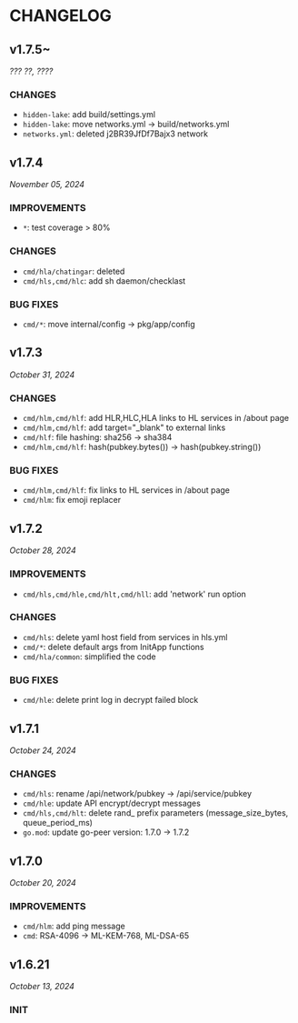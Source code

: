 # CHANGELOG

<!-- ... -->

## v1.7.5~

*??? ??, ????*

### CHANGES

- `hidden-lake`: add build/settings.yml
- `hidden-lake`: move networks.yml -> build/networks.yml
- `networks.yml`: deleted j2BR39JfDf7Bajx3 network

<!-- ... -->

## v1.7.4

*November 05, 2024*

### IMPROVEMENTS

- `*`: test coverage > 80%

### CHANGES

- `cmd/hla/chatingar`: deleted
- `cmd/hls,cmd/hlc`: add sh daemon/checklast

### BUG FIXES

- `cmd/*`: move internal/config -> pkg/app/config

<!-- ... -->

## v1.7.3

*October 31, 2024*

### CHANGES

- `cmd/hlm,cmd/hlf`: add HLR,HLC,HLA links to HL services in /about page
- `cmd/hlm,cmd/hlf`: add target="_blank" to external links
- `cmd/hlf`: file hashing: sha256 -> sha384
- `cmd/hlm,cmd/hlf`: hash(pubkey.bytes()) -> hash(pubkey.string())

### BUG FIXES

- `cmd/hlm,cmd/hlf`: fix links to HL services in /about page
- `cmd/hlm`: fix emoji replacer

<!-- ... -->

## v1.7.2

*October 28, 2024*

### IMPROVEMENTS

- `cmd/hls,cmd/hle,cmd/hlt,cmd/hll`: add 'network' run option

### CHANGES

- `cmd/hls`: delete yaml host field from services in hls.yml
- `cmd/*`: delete default args from InitApp functions
- `cmd/hla/common`: simplified the code

### BUG FIXES

- `cmd/hle`: delete print log in decrypt failed block

<!-- ... -->

## v1.7.1

*October 24, 2024*

### CHANGES

- `cmd/hls`: rename /api/network/pubkey -> /api/service/pubkey
- `cmd/hle`: update API encrypt/decrypt messages
- `cmd/hls,cmd/hlt`: delete rand_ prefix parameters (message_size_bytes, queue_period_ms)
- `go.mod`: update go-peer version: 1.7.0 -> 1.7.2

<!-- ... -->

## v1.7.0

*October 20, 2024*

### IMPROVEMENTS

- `cmd/hlm`: add ping message
- `cmd`: RSA-4096 -> ML-KEM-768, ML-DSA-65

<!-- ... -->

## v1.6.21

*October 13, 2024*

### INIT
